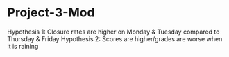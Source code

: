 # Project-3-Mod

Hypothesis 1: Closure rates are higher on Monday & Tuesday compared to Thursday & Friday
Hypothesis 2: Scores are higher/grades are worse when it is raining
